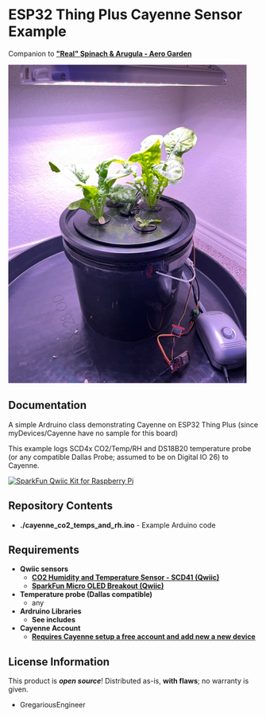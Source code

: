 # ESP32 Thing Plus Cayenne Sensor Example

Companion to [**"Real" Spinach & Arugula - Aero Garden**](https://www.gregariousengineering.com/2022/04/real-spinach-arugula-aero-garden.html)

<img src="https://github.com/GregariousEngineering/ESP32ThingPlusCayenneSensor/blob/master/images/AeroSetup.jpg">

Documentation
-------------------

A simple Ardruino class demonstrating Cayenne on ESP32 Thing Plus (since myDevices/Cayenne have no sample for this board)

This example logs SCD4x CO2/Temp/RH and DS18B20 temperature probe (or any compatible Dallas Probe; assumed to be on Digital IO 26) to Cayenne.

[![SparkFun Qwiic Kit for Raspberry Pi](https://cdn.sparkfun.com//assets/parts/1/4/2/4/1/15663-SparkFun_Thing_Plus_-_ESP32_WROOM-01.jpg)](https://www.sparkfun.com/products/15663)


Repository Contents
-------------------
* **./cayenne_co2_temps_and_rh.ino** - Example Arduino code 


Requirements
--------------
* **Qwiic sensors**
   * **[CO2 Humidity and Temperature Sensor - SCD41 (Qwiic)](https://www.sparkfun.com/products/18366)**
   * **[SparkFun Micro OLED Breakout (Qwiic)](https://www.sparkfun.com/products/14532)**
* **Temperature probe (Dallas compatible)**
   * any
* **Ardruino Libraries**
   * **See includes**
* **Cayenne Account**
   * **[Requires Cayenne setup a free account and add new a new device](https://developers.mydevices.com/cayenne/landing/jumpstart-arduino-projects-cayenne/)**

License Information
-------------------

This product is _**open source**_! Distributed as-is, **with flaws**; no warranty is given.

- GregariousEngineer
